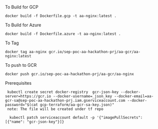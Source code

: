 To Build for GCP
```
docker build -f Dockerfile.gcp -t aa-nginx:latest .
```


To Build for Azure
```
docker build -f Dockerfile.azure -t aa-nginx:latest .
```

To Tag
```
docker tag aa-nginx gcr.io/sep-poc-aa-hackathon-prj/aa-gcr/aa-nginx:latest
```


To push to GCR
```
docker push gcr.io/sep-poc-aa-hackathon-prj/aa-gcr/aa-nginx
```


Prerequisites
```
 kubectl create secret docker-registry  gcr-json-key --docker-server=https://gcr.io --docker-username=_json_key --docker-email=aa-gcr-sa@sep-poc-aa-hackathon-prj.iam.gserviceaccount.com --docker-password="$(cat gcp-terraform/aa-gcr-sa-key.json)"
 note: The file will be created under tf repo

  kubectl patch serviceaccount default -p '{"imagePullSecrets": [{"name": "gcr-json-key"}]}

```